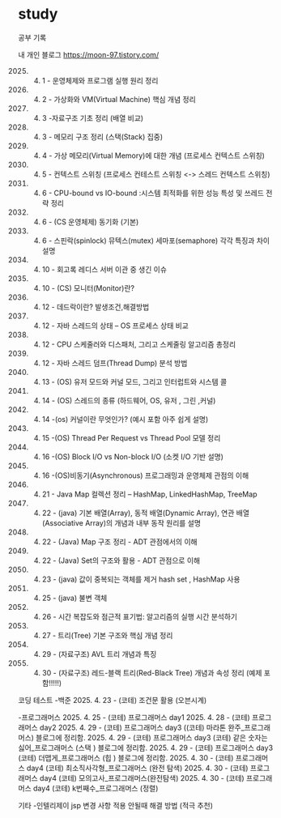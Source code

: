 # study
공부 기록

내 개인 블로그 https://moon-97.tistory.com/


2025. 4. 1 - 운영체제와 프로그램 실행 원리 정리
2025. 4. 2 - 가상화와 VM(Virtual Machine) 핵심 개념 정리
2025. 4. 3 -자료구조 기초 정리 (배열 비교)
2025. 4. 3 - 메모리 구조 정리 (스택(Stack) 집중)
2025. 4. 4 - 가상 메모리(Virtual Memory)에 대한 개념 (프로세스 컨텍스트 스위칭)
2025. 4. 5 - 컨텍스트 스위칭 (프로세스 컨테스트 스위칭 <-> 스레드 컨텍스트 스위칭)
2025. 4. 6 - CPU-bound vs IO-bound :시스템 최적화를 위한 성능 특성 및 쓰레드 전략 정리
2025. 4. 6 - (CS 운영체제) 동기화 (기본)
2025. 4. 6 - 스핀락(spinlock) 뮤텍스(mutex) 세마포(semaphore) 각각 특징과 차이 설명
2025. 4. 10 - 회고록 레디스 서버 이관 중 생긴 이슈
2025. 4. 10 - (CS) 모니터(Monitor)란?
2025. 4. 12 - 데드락이란? 발생조건,해결방법
2025. 4. 12 - 자바 스레드의 상태 – OS 프로세스 상태 비교
2025. 4. 12 - CPU 스케줄러와 디스패처, 그리고 스케줄링 알고리즘 총정리     	
2025. 4. 12 - 자바 스레드 덤프(Thread Dump) 분석 방법
2025. 4. 13 - (OS) 유저 모드와 커널 모드, 그리고 인터럽트와 시스템 콜
2025. 4. 14 - (OS) 스레드의 종류 (하드웨어, OS, 유저 , 그린 ,커널)
2025. 4. 14 -(os) 커널이란 무엇인가? (예시 포함 아주 쉽게 설명)
2025. 4. 15 -(OS) Thread Per Request vs Thread Pool 모델 정리
2025. 4. 16 -(OS) Block I/O vs Non-block I/O (소켓 I/O 기반 설명)
2025. 4. 16 -(OS)비동기(Asynchronous) 프로그래밍과 운영체제 관점의 이해
2025. 4. 21 - Java Map 컬렉션 정리 – HashMap, LinkedHashMap, TreeMap
2025. 4. 22 - (java) 기본 배열(Array), 동적 배열(Dynamic Array), 연관 배열(Associative Array)의 개념과 내부 동작 원리를 설명
2025. 4. 22 - (Java) Map 구조 정리 - ADT 관점에서의 이해
2025. 4. 22 - (Java) Set의 구조와 활용 - ADT 관점으로 이해
2025. 4. 23 - (java) 값이 중복되는 객체를 제거 hash set , HashMap 사용
2025. 4. 25 - (java) 불변 객체
2025. 4. 26 - 시간 복잡도와 점근적 표기법: 알고리즘의 실행 시간 분석하기
2025. 4. 27 - 트리(Tree) 기본 구조와 핵심 개념 정리
2025. 4. 29 - (자료구조) AVL 트리 개념과 특징
2025. 4. 30 - (자료구조) 레드-블랙 트리(Red-Black Tree) 개념과 속성 정리 (예제 포함!!!!!)
      
      

코딩 테스트
-백준
2025. 4. 23 - (코테) 조건문 활용 (오븐시계)

-프로그래머스
2025. 4. 25 - (코테) 프로그래머스 day1
2025. 4. 28 - (코테) 프로그래머스 day2 
2025. 4. 29 - (코테) 프로그래머스 day3   ((코테) 마라톤 완주_프로그래머스) 블로그에 정리함.
2025. 4. 29 - (코테) 프로그래머스 day3   (코테) 같은 숫자는 싫어_프로그래머스 (스택 ) 블로그에 정리함.
2025. 4. 29 - (코테) 프로그래머스 day3   (코테) 더맵게_프로그래머스 (힙 ) 블로그에 정리함.
2025. 4. 30 - (코테) 프로그래머스 day4   (코테) 최소직사각형_프로그래머스 (완전 탐색)
2025. 4. 30 - (코테) 프로그래머스 day4   (코테) 모의고사_프로그래머스(완전탐색)
2025. 4. 30 - (코테) 프로그래머스 day4   (코테) k번째수_프로그래머스 (정렬)
	

기타  -인텔리제이 jsp 변경 사항 적용 안될때 해결 방법 (적극 추천)
